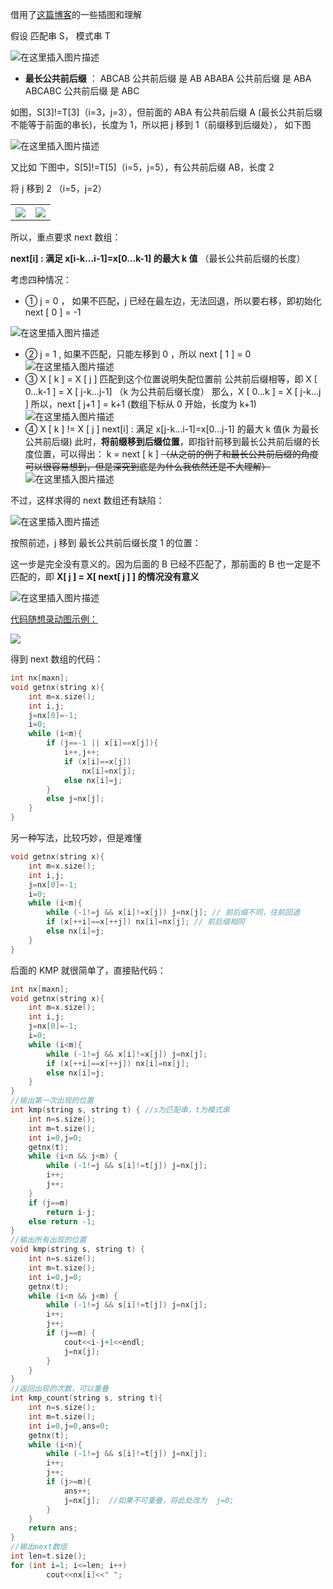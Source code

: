 借用了[这篇博客](https://www.cnblogs.com/dusf/p/kmp.html)的一些插图和理解

假设 匹配串 S， 模式串 T

![在这里插入图片描述](https://imgconvert.csdnimg.cn/aHR0cHM6Ly9pbWFnZXMwLmNuYmxvZ3MuY29tL2Jsb2cvNDE2MDEwLzIwMTMwOC8xNzA4MzkxMi00OTM2NWI3ZTY3Y2Q0ODc3YjJmNTAxMDc0ZGFlNjhkMi5wbmc?x-oss-process=image/format,png)

- **最长公共前后缀** ：
  ABCAB 公共前后缀 是 AB
  ABABA 公共前后缀 是 ABA
  ABCABC 公共前后缀 是 ABC

如图，S[3]!=T[3]（i=3，j=3），但前面的 ABA 有公共前后缀 A (最长公共前后缀不能等于前面的串长)，长度为 1，所以把 j 移到 1（前缀移到后缀处）， 如下图

![在这里插入图片描述](https://imgconvert.csdnimg.cn/aHR0cHM6Ly9pbWFnZXMwLmNuYmxvZ3MuY29tL2Jsb2cvNDE2MDEwLzIwMTMwOC8xNzA4MzkyOS1hOWNjZmIwODgzM2U0Y2YxYTQyYzMwZjA1NjA4ZjhmNS5wbmc?x-oss-process=image/format,png)

又比如 下图中，S[5]!=T[5]（i=5，j=5），有公共前后缀 AB，长度 2

将 j 移到 2 （i=5，j=2）

<table>
<tr>
<th>
<img src="https://imgconvert.csdnimg.cn/aHR0cHM6Ly9pbWFnZXMwLmNuYmxvZ3MuY29tL2Jsb2cvNDE2MDEwLzIwMTMwOC8xNzA4NDAzMC04MmU0YjcxYjg1YTQ0MGM1YTYzNmQ1NzUwMzkzMTQxNS5wbmc?x-oss-process=image/format,png">
</th>
<th>
<img src="https://imgconvert.csdnimg.cn/aHR0cHM6Ly9pbWFnZXMwLmNuYmxvZ3MuY29tL2Jsb2cvNDE2MDEwLzIwMTMwOC8xNzA4NDAzNy1jYzNjMzQyMDA4MDk0MTRlOTQyMWMzMTZjZWJhMmNkYS5wbmc?x-oss-process=image/format,png">
</tr>
</table>

所以，重点要求 next 数组：

**next[i] : 满足 x[i-k...i-1]=x[0...k-1] 的最大 k 值**
（最长公共前后缀的长度）

考虑四种情况：

- ① j = 0 ， 如果不匹配，j 已经在最左边，无法回退，所以要右移，即初始化 next [ 0 ] = -1

![在这里插入图片描述](https://imgconvert.csdnimg.cn/aHR0cHM6Ly9pbWFnZXMwLmNuYmxvZ3MuY29tL2Jsb2cvNDE2MDEwLzIwMTMwOC8xNzA4NDI1OC1lZmQyZTk1ZDM2NDQ0MjdlYmMwMzA0ZWQzZDdhZGVmYi5wbmc?x-oss-process=image/format,png)

- ② j = 1 , 如果不匹配，只能左移到 0 ，所以 next [ 1 ] = 0
  ![在这里插入图片描述](https://imgconvert.csdnimg.cn/aHR0cHM6Ly9pbWFnZXMwLmNuYmxvZ3MuY29tL2Jsb2cvNDE2MDEwLzIwMTMwOC8xNzA4NDMxMC0yOWY5ZjhkYmI2MDM0MTUxYTM4M2U3Y2NmNmY1NTgzZS5wbmc?x-oss-process=image/format,png)
- ③ X [ k ] = X [ j ]
  匹配到这个位置说明失配位置前 公共前后缀相等，即
  X [ 0...k-1 ] = X [ j-k...j-1] （k 为公共前后缀长度）
  那么，X [ 0...k ] = X [ j-k...j ]
  所以，next [ j+1 ] = k+1 (数组下标从 0 开始，长度为 k+1)
  ![在这里插入图片描述](https://imgconvert.csdnimg.cn/aHR0cHM6Ly9pbWFnZXMwLmNuYmxvZ3MuY29tL2Jsb2cvNDE2MDEwLzIwMTMwOC8xNzA4NDMyNy04YTNjZGZhYjAzMDk0YmZhOWU1Y2FjZTI2Nzk2Y2FlNS5wbmc?x-oss-process=image/format,png)
- ④ X [ k ] != X [ j ]
  next[i] : 满足 x[j-k...i-1]=x[0...j-1] 的最大 k 值(k 为最长公共前后缀)
  此时，**将前缀移到后缀位置**，即指针前移到最长公共前后缀的长度位置，可以得出：
  k = next [ k ]
  ~~（从之前的例子和最长公共前后缀的角度可以很容易想到，但是深究到底是为什么我依然还是不大理解）~~
  ![在这里插入图片描述](https://imgconvert.csdnimg.cn/aHR0cHM6Ly9pbWFnZXMwLmNuYmxvZ3MuY29tL2Jsb2cvNDE2MDEwLzIwMTMwOC8xNzEyMjM1OC1mZDdlNTJkZDM4MmM0MjY4YThmZjUyYjg1YmZmNDY1ZC5wbmc?x-oss-process=image/format,png)

不过，这样求得的 next 数组还有缺陷：

![在这里插入图片描述](https://imgconvert.csdnimg.cn/aHR0cHM6Ly9pbWFnZXMwLmNuYmxvZ3MuY29tL2Jsb2cvNDE2MDEwLzIwMTMwOC8xNzA4NDcxMi1mMGQ2OTk4OTM4NzY0YjMwOWY2MTkyMzQ1MmEyYjIwZi5wbmc?x-oss-process=image/format,png)

按照前述，j 移到 最长公共前后缀长度 1 的位置：

这一步是完全没有意义的。因为后面的 B 已经不匹配了，那前面的 B 也一定是不匹配的，即 **X[ j ] = X[ next[ j ] ] 的情况没有意义**

![在这里插入图片描述](https://imgconvert.csdnimg.cn/aHR0cHM6Ly9pbWFnZXMwLmNuYmxvZ3MuY29tL2Jsb2cvNDE2MDEwLzIwMTMwOC8xNzA4NDcyNi03OTBmYzFiMmM0OGM0MTFiODAxMWVhYjlkZTY5MmY2ZC5wbmc?x-oss-process=image/format,png)

<a href="https://github.com/youngyangyang04/leetcode-master/blob/master/problems/0028.%E5%AE%9E%E7%8E%B0strStr.md">代码随想录动图示例：</a>

<img src="https://camo.githubusercontent.com/49f9392ca7baccbfbaec6823dbad095a6a582a7d1a101b4f37e2fa3eb5003061/68747470733a2f2f636f64652d7468696e6b696e672e63646e2e626365626f732e636f6d2f676966732f4b4d50254537254232254245254538254145254232332e676966">

得到 next 数组的代码：

```cpp
int nx[maxn];
void getnx(string x){
	int m=x.size();
	int i,j;
	j=nx[0]=-1;
	i=0;
	while (i<m){
		if (j==-1 || x[i]==x[j]){
			i++,j++;
			if (x[i]==x[j])
				nx[i]=nx[j];
			else nx[i]=j;
		}
		else j=nx[j];
	}
}
```

另一种写法，比较巧妙，但是难懂

```cpp
void getnx(string x){
	int m=x.size();
	int i,j;
	j=nx[0]=-1;
	i=0;
	while (i<m){
		while (-1!=j && x[i]!=x[j]) j=nx[j]; // 前后缀不同，往前回退
		if (x[++i]==x[++j]) nx[i]=nx[j]; // 前后缀相同
		else nx[i]=j;
	}
}
```

后面的 KMP 就很简单了，直接贴代码：

```c
int nx[maxn];
void getnx(string x){
	int m=x.size();
	int i,j;
	j=nx[0]=-1;
	i=0;
	while (i<m){
		while (-1!=j && x[i]!=x[j]) j=nx[j];
		if (x[++i]==x[++j]) nx[i]=nx[j];
		else nx[i]=j;
	}
}
//输出第一次出现的位置
int kmp(string s, string t) { //s为匹配串，t为模式串
	int n=s.size();
	int m=t.size();
	int i=0,j=0;
	getnx(t);
	while (i<n && j<m) {
		while (-1!=j && s[i]!=t[j]) j=nx[j];
		i++;
		j++;
	}
	if (j==m)
		return i-j;
	else return -1;
}
//输出所有出现的位置
void kmp(string s, string t) {
	int n=s.size();
	int m=t.size();
	int i=0,j=0;
	getnx(t);
	while (i<n && j<m) {
		while (-1!=j && s[i]!=t[j]) j=nx[j];
		i++;
		j++;
		if (j==m) {
			cout<<i-j+1<<endl;
			j=nx[j];
		}
	}
}
//返回出现的次数，可以重叠
int kmp_count(string s, string t){
	int n=s.size();
	int m=t.size();
	int i=0,j=0,ans=0;
	getnx(t);
	while (i<n){
		while (-1!=j && s[i]!=t[j]) j=nx[j];
		i++;
		j++;
		if (j>=m){
			ans++;
			j=nx[j];  //如果不可重叠，将此处改为  j=0;
		}
	}
	return ans;
}
//输出next数组
int len=t.size();
for (int i=1; i<=len; i++)
		cout<<nx[i]<<" ";
```
